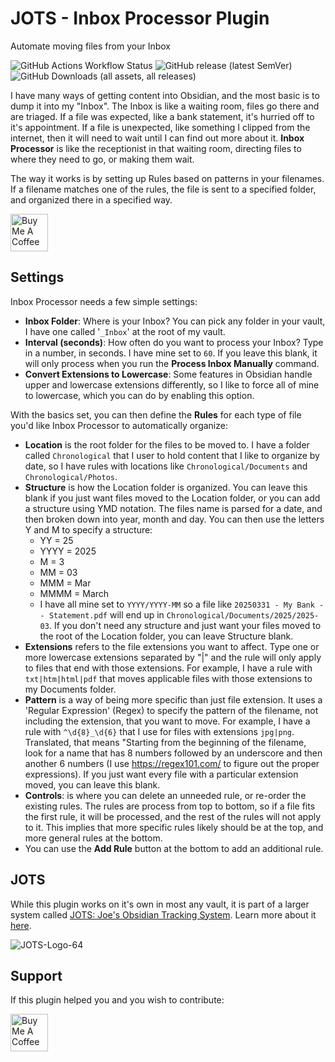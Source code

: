 # JOTS - Inbox Processor Plugin

Automate moving files from your Inbox

![GitHub Actions Workflow Status](https://img.shields.io/github/actions/workflow/status/jpfieber/jots-inbox-processor/release.yml?logo=github)
![GitHub release (latest SemVer)](https://img.shields.io/github/v/release/jpfieber/jots-inbox-processor?sort=semver)
![GitHub Downloads (all assets, all releases)](https://img.shields.io/github/downloads/jpfieber/jots-inbox-processor/total)

I have many ways of getting content into Obsidian, and the most basic is to dump it into my "Inbox". The Inbox is like a waiting room, files go there and are triaged.  If a file was expected, like a bank statement, it's hurried off to it's appointment. If a file is unexpected, like something I clipped from the internet, then it will need to wait until I can find out more about it.  **Inbox Processor** is like the receptionist in that waiting room, directing files to where they need to go, or making them wait.

The way it works is by setting up Rules based on patterns in your filenames. If a filename matches one of the rules, the file is sent to a specified folder, and organized there in a specified way.

<a href="https://www.buymeacoffee.com/n7Rd8LVmR9" target="_blank"><img src="https://cdn.buymeacoffee.com/buttons/v2/default-yellow.png" alt="Buy Me A Coffee" height="60"></a>

## Settings

Inbox Processor needs a few simple settings:
- **Inbox Folder**:  Where is your Inbox? You can pick any folder in your vault, I have one called '`_Inbox`' at the root of my vault.
- **Interval (seconds)**:  How often do you want to process your Inbox?  Type in a number, in seconds. I have mine set to `60`. If you leave this blank, it will only process when you run the **Process Inbox Manually** command.
- **Convert Extensions to Lowercase**:  Some features in Obsidian handle upper and lowercase extensions differently, so I like to force all of mine to lowercase, which you can do by enabling this option.

With the basics set, you can then define the **Rules** for each type of file you'd like Inbox Processor to automatically organize:
- **Location** is the root folder for the files to be moved to. I have a folder called `Chronological` that I user to hold content that I like to organize by date, so I have rules with locations like `Chronological/Documents` and `Chronological/Photos`.
- **Structure** is how the Location folder is organized.  You can leave this blank if you just want files moved to the Location folder, or you can add a structure using YMD notation.  The files name is parsed for a date, and then broken down into year, month and day.  You can then use the letters Y and M to specify a structure:
	- YY = 25
	- YYYY = 2025
	- M = 3
	- MM = 03
	- MMM = Mar
	- MMMM = March
	- I have all mine set to `YYYY/YYYY-MM` so a file like `20250331 - My Bank -- Statement.pdf` will end up in `Chronological/Documents/2025/2025-03`.  If you don't need any structure and just want your files moved to the root of the Location folder, you can leave Structure blank.
- **Extensions** refers to the file extensions you want to affect. Type one or more lowercase extensions separated by "|" and the rule will only apply to files that end with those extensions.  For example, I have a rule with `txt|htm|html|pdf` that moves applicable files with those extensions to my Documents folder.
- **Pattern** is a way of being more specific than just file extension. It uses a 'Regular Expression' (Regex) to specify the pattern of the filename, not including the extension, that you want to move. For example, I have a rule with `^\d{8}_\d{6}` that I use for files with extensions `jpg|png`.  Translated, that means "Starting from the beginning of the filename, look for a name that has 8 numbers followed by an underscore and then another 6 numbers (I use https://regex101.com/ to figure out the proper expressions).  If you just want every file with a particular extension moved, you can leave this blank.
- **Controls**: is where you can delete an unneeded rule, or re-order the existing rules.  The rules are process from top to bottom, so if a file fits the first rule, it will be processed, and the rest of the rules will not apply to it.  This implies that more specific rules likely should be at the top, and more general rules at the bottom.
- You can use the **Add Rule** button at the bottom to add an additional rule.

## JOTS

While this plugin works on it's own in most any vault, it is part of a larger system called <a href="https://jots.life">JOTS: Joe's Obsidian Tracking System</a>. Learn more about it <a href="https://jots.life">here</a>.

![JOTS-Logo-64](https://github.com/user-attachments/assets/e29ba5d7-8bdd-4cd9-8336-5fa35b7b593e)

## Support

If this plugin helped you and you wish to contribute:

<a href="https://www.buymeacoffee.com/n7Rd8LVmR9" target="_blank"><img src="https://cdn.buymeacoffee.com/buttons/v2/default-yellow.png" alt="Buy Me A Coffee" height="60"></a>&nbsp;
